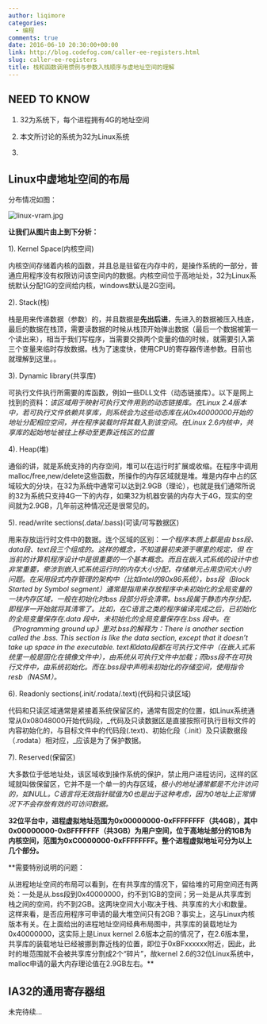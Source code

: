 ```yaml
---
author: liqimore
categories:
  - 编程
comments: true
date: 2016-06-10 20:30:00+00:00
link: http://blog.codefog.com/caller-ee-registers.html
slug: caller-ee-registers
title: 栈和函数调用惯例与参数入栈顺序与虚地址空间的理解
---
```



## NEED TO KNOW






  1. 32为系统下，每个进程拥有4G的地址空间


  2. 本文所讨论的系统为32为Linux系统


  3. 



## Linux中虚地址空间的布局




分布情况如图：  

![linux-vram.jpg](http://old.timelovelife.com/usr/uploads/2016/06/2728417039.jpg)




**让我们从图片由上到下分析：**




1). Kernel Space(内核空间)  

内核空间存储着内核的函数，并且总是驻留在内存中的，是操作系统的一部分，普通应用程序没有权限访问该空间内的数据。内核空间位于高地址处，32为Linux系统默认分配1G的空间给内核，windows默认是2G空间。




2). Stack(栈)  

栈是用来传递数据（参数）的，并且数据是**先出后进**，先进入的数据被压入栈底，最后的数据在栈顶，需要读数据的时候从栈顶开始弹出数据（最后一个数据被第一个读出来），相当于我们写程序，当需要交换两个变量的值的时候，就需要引入第三个变量来临时存放数据。栈为了速度快，使用CPU的寄存器传递参数。目前也就理解到这里。。  

3). Dynamic library(共享库)  

可执行文件执行所需要的库函数，例如一些DLL文件（动态链接库）。以下是网上找到的资料：_该区域用于映射可执行文件用到的动态链接库。在Linux 2.4版本中，若可执行文件依赖共享库，则系统会为这些动态库在从0x40000000开始的地址分配相应空间，并在程序装载时将其载入到该空间。在Linux 2.6内核中，共享库的起始地址被往上移动至更靠近栈区的位置_  

4). Heap(堆)  

通俗的讲，就是系统支持的内存空间，堆可以在运行时扩展或收缩。在程序中调用malloc/free,new/delete这些函数，所操作的内存区域就是堆。堆是内存中占的区域较大的分块，在32为系统中通常可以达到2.9GB（理论），也就是我们通常所说的32为系统只支持4G一下的内存，如果32为机器安装的内存大于4G，现实的空间就为2.9GB，几年前这种情况还是很常见的。  

5). read/write sections(.data/.bass)(可读/可写数据区)  

用来存放运行时文件中的数据。连个区域的区别：_一个程序本质上都是由 bss段、data段、text段三个组成的。这样的概念，不知道最初来源于哪里的规定，但 在当前的计算机程序设计中是很重要的一个基本概念。而且在嵌入式系统的设计中也非常重要，牵涉到嵌入式系统运行时的内存大小分配，存储单元占用空间大小的 问题。在采用段式内存管理的架构中（比如intel的80x86系统），bss段（Block Started by Symbol segment）通常是指用来存放程序中未初始化的全局变量的一块内存区域，一般在初始化时bss 段部分将会清零。bss段属于静态内存分配，即程序一开始就将其清零了。比如，在C语言之类的程序编译完成之后，已初始化的全局变量保存在.data 段中，未初始化的全局变量保存在.bss 段中。在《Programming ground up》里对.bss的解释为：There is another section called the .bss. This section is like the data section, except that it doesn’t take up space in the executable. text和data段都在可执行文件中（在嵌入式系统里一般是固化在镜像文件中），由系统从可执行文件中加载；而bss段不在可执行文件中，由系统初始化。而在.bss段中声明未初始化的存储空间，使用指令resb（NASM）。_  

6). Readonly sections(.init/.rodata/.text)(代码和只读区域)  

代码和只读区域通常是紧接着系统保留区的，通常有固定的位置，如Linux系统通常从0x08048000开始代码段，_代码及只读数据区是直接按照可执行目标文件的内容初始化的，与目标文件中的代码段(.text)、初始化段（.init）及只读数据段（.rodata）相对应，_应该是为了保护数据。  

7). Reserved(保留区)  

大多数位于低地址处，该区域收到操作系统的保护，禁止用户进程访问，这样的区域就叫做保留区，它并不是一个单一的内存区域，_极小的地址通常都是不允许访问的，如NULL。C语言将无效指针赋值为0也是出于这种考虑，因为0地址上正常情况下不会存放有效的可访问数据。_




**32位平台中，进程虚拟地址范围为0x00000000-0xFFFFFFFF（共4GB），其中0x00000000-0xBFFFFFFF（共3GB）为用户空间，位于高地址部分的1GB为内核空间，范围为0xC0000000-0xFFFFFFFF。整个进程虚拟地址可分为以上几个部分。**




**需要特别说明的问题：  

从进程地址空间的布局可以看到，在有共享库的情况下，留给堆的可用空间还有两处：一处是从.bss段到0x40000000，约不到1GB的空间；另一处是从共享库到栈之间的空间，约不到2GB。这两块空间大小取决于栈、共享库的大小和数量。这样来看，是否应用程序可申请的最大堆空间只有2GB？事实上，这与Linux内核版本有关。在上面给出的进程地址空间经典布局图中，共享库的装载地址为0x40000000，这实际上是Linux kernel 2.6版本之前的情况了，在2.6版本里，共享库的装载地址已经被挪到靠近栈的位置，即位于0xBFxxxxxx附近，因此，此时的堆范围就不会被共享库分割成2个“碎片”，故kernel 2.6的32位Linux系统中，malloc申请的最大内存理论值在2.9GB左右。**




## IA32的通用寄存器组




未完待续...


